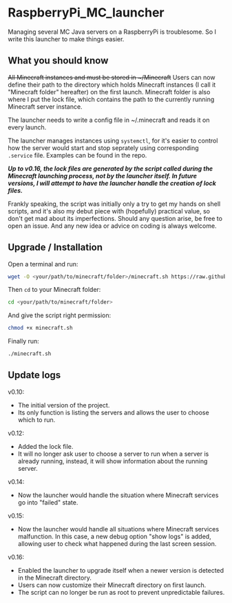 # RaspberryPi_MC_launcher
Managing several MC Java servers on a RaspberryPi is troublesome. So I write this launcher to make things easier.



## What you should know
~~All Minecraft instances and must be stored in \~/Minecraft~~ Users can now define their path to the directory which holds Minecraft instances (I call it "Minecraft folder" hereafter) on the first launch. Minecraft folder is also where I put the lock file, which contains the path to the currently running Minecraft server instance.

The launcher needs to write a config file in ~/.minecraft and reads it on every launch.

The launcher manages instances using `systemctl`, for it's easier to control how the server would start and stop seprately using corresponding `.service` file.
Examples can be found in the repo.

***Up to v0.16, the lock files are generated by the script called during the Minecraft launching process, not by the launcher itself. In future versions,  I will attempt to have the launcher handle the creation of lock files.***

Frankly speaking, the script was initially only a try to get my hands on shell scripts, and it's also my debut piece with (hopefully) practical value, so don't get mad about its imperfections.
Should any question arise, be free to open an issue. And any new idea or advice on coding is always welcome.



## Upgrade / Installation
Open a terminal and run:
```bash
wget -O <your/path/to/minecraft/folder>/minecraft.sh https://raw.githubusercontent.com/Charles-IX/RaspberryPi_MC_launcher/main/minecraft.sh
```

Then `cd` to your Minecraft folder:
```bash
cd <your/path/to/minecraft/folder>
```

And give the script right permission:
```bash
chmod +x minecraft.sh
```

Finally run:
```bash
./minecraft.sh
```


## Update logs
v0.10: 
- The initial version of the project. 
- Its only function is listing the servers and allows the user to choose which to run.

v0.12: 
- Added the lock file. 
- It will no longer ask user to choose a server to run when a server is already running, instead, it will show information about the running server.

v0.14: 
- Now the launcher would handle the situation where Minecraft services go into "failed" state.

v0.15: 
- Now the launcher would handle all situations where Minecraft services malfunction. In this case, a new debug option "show logs" is added, allowing user to check what happened during the last screen session.

v0.16: 
- Enabled the launcher to upgrade itself when a newer version is detected in the Minecraft directory. 
- Users can now customize their Minecraft directory on first launch. 
- The script can no longer be run as root to prevent unpredictable failures.
